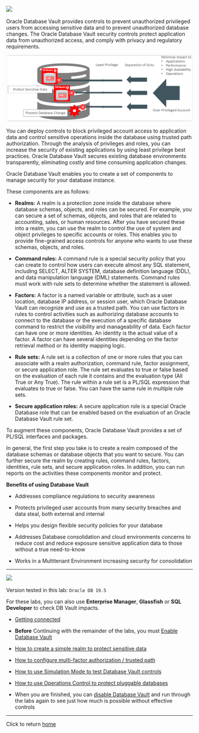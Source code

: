 ﻿![](../../images/banner_DV.PNG)

Oracle Database Vault provides controls to prevent unauthorized privileged users from accessing sensitive data and to prevent unauthorized database changes.
The Oracle Database Vault security controls protect application data from unauthorized access, and comply with privacy and regulatory requirements.

![](images/DV_Concept.PNG)

You can deploy controls to block privileged account access to application data and control sensitive operations inside the database using trusted path authorization. Through the analysis of privileges and roles, you can increase the security of existing applications by using least privilege best practices. Oracle Database Vault secures existing database environments transparently, eliminating costly and time consuming application changes.

Oracle Database Vault enables you to create a set of components to manage security for your database instance.

These components are as follows:

- **Realms:** A realm is a protection zone inside the database where database schemas, objects, and roles can be secured. For example, you can secure a set of schemas, objects, and roles that are related to accounting, sales, or human resources. After you have secured these into a realm, you can use the realm to control the use of system and object privileges to specific accounts or roles. This enables you to provide fine-grained access controls for anyone who wants to use these schemas, objects, and roles.

- **Command rules:** A command rule is a special security policy that you can create to control how users can execute almost any SQL statement, including SELECT, ALTER SYSTEM, database definition language (DDL), and data manipulation language (DML) statements. Command rules must work with rule sets to determine whether the statement is allowed.

- **Factors:** A factor is a named variable or attribute, such as a user location, database IP address, or session user, which Oracle Database Vault can recognize and use as a trusted path. You can use factors in rules to control activities such as authorizing database accounts to connect to the database or the execution of a specific database command to restrict the visibility and manageability of data. Each factor can have one or more identities. An identity is the actual value of a factor. A factor can have several identities depending on the factor retrieval method or its identity mapping logic.

- **Rule sets:** A rule set is a collection of one or more rules that you can associate with a realm authorization, command rule, factor assignment, or secure application role. The rule set evaluates to true or false based on the evaluation of each rule it contains and the evaluation type (All True or Any True). The rule within a rule set is a PL/SQL expression that evaluates to true or false. You can have the same rule in multiple rule sets.

- **Secure application roles:** A secure application role is a special Oracle Database role that can be enabled based on the evaluation of an Oracle Database Vault rule set.

To augment these components, Oracle Database Vault provides a set of PL/SQL interfaces and packages.

In general, the first step you take is to create a realm composed of the database schemas or database objects that you want to secure. You can further secure the realm by creating rules, command rules, factors, identities, rule sets, and secure application roles. In addition, you can run reports on the activities these components monitor and protect.

**Benefits of using Database Vault**

- Addresses compliance regulations to security awareness

- Protects privileged user accounts from many security breaches and data steal, both external and internal

- Helps you design flexible security policies for your database

- Addresses Database consolidation and cloud environments concerns to reduce cost and reduce exposure sensitive application data to those without a true need-to-know

- Works in a Multitenant Environment increasing security for consolidation 

---
![](../../images/banner_Labs.PNG)

Version tested in this lab: `Oracle DB 19.5`

For these labs, you can also use **Enterprise Manager**, **Glassfish** or **SQL Developer** to check DB Vault impacts.

- [Getting connected](dir-getting-connected/get-connected.md)

- **Before** Continuing with the remainder of the labs, you must [Enable Database Vault](Enable_Database_Vault/README.md)

- [How to create a simple realm to protect sensitive data](dir-simple-realm/simple-realm.md)

- [How to configure multi-factor authorization / trusted path](dir-trusted-app-path/trusted-app-path.md)

- [How to use Simulation Mode to test Database Vault controls](dir-simulation-mode/simulation-mode.md)

- [How to use Operations Control to protect pluggable databases](dir-ops-control/ops-control.md)

- When you are finished, you can [disable Database Vault](dir-disable-database-vault/disable-database-vault.md) and run through the labs again to see just how much is possible without effective controls

---

Click to return [home](/README.md)
